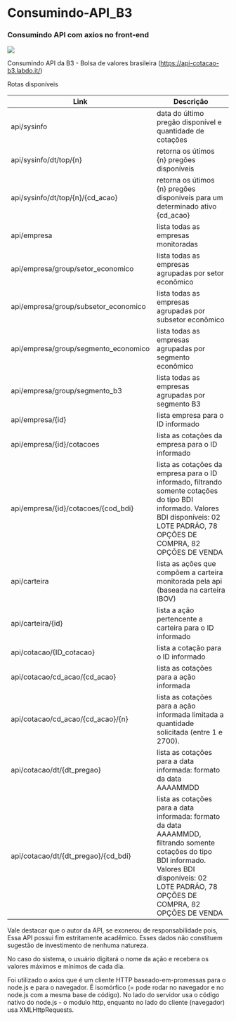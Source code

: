 # Consumindo-API_B3

### Consumindo API com axios no front-end

![](https://media.discordapp.net/attachments/632579623569457152/979755075901722664/Consumindo_API-B3.gif)


Consumindo API da B3 - Bolsa de valores brasileira (https://api-cotacao-b3.labdo.it/)

Rotas disponíveis

Link	| Descrição
------| --------
api/sysinfo	| data do último pregão disponível e quantidade de cotações
api/sysinfo/dt/top/{n}	| retorna os útimos {n} pregões disponíveis
api/sysinfo/dt/top/{n}/{cd_acao}	| retorna os útimos {n} pregões disponíveis para um determinado ativo {cd_acao}
api/empresa	| lista todas as empresas monitoradas
api/empresa/group/setor_economico	| lista todas as empresas agrupadas por setor econômico
api/empresa/group/subsetor_economico	| lista todas as empresas agrupadas por subsetor econômico
api/empresa/group/segmento_economico	| lista todas as empresas agrupadas por segmento econômico
api/empresa/group/segmento_b3	| lista todas as empresas agrupadas por segmento B3
api/empresa/{id}	| lista empresa para o ID informado
api/empresa/{id}/cotacoes	| lista as cotações da empresa para o ID informado
api/empresa/{id}/cotacoes/{cod_bdi}	| lista as cotações da empresa para o ID informado, filtrando somente cotações do tipo BDI informado. Valores BDI disponíveis: 02 LOTE PADRÃO, 78 OPÇÕES DE COMPRA, 82 OPÇÕES DE VENDA
api/carteira	| lista as ações que compõem a carteira monitorada pela api (baseada na carteira IBOV)
api/carteira/{id}	| lista a ação pertencente a carteira para o ID informado
api/cotacao/{ID_cotacao}	| lista a cotação para o ID informado
api/cotacao/cd_acao/{cd_acao}	| lista as cotações para a ação informada
api/cotacao/cd_acao/{cd_acao}/{n}	| lista as cotações para a ação informada limitada a quantidade solicitada (entre 1 e 2700).
api/cotacao/dt/{dt_pregao}	| lista as cotações para a data informada: formato da data AAAAMMDD
api/cotacao/dt/{dt_pregao}/{cd_bdi}	| lista as cotações para a data informada: formato da data AAAAMMDD, filtrando somente cotações do tipo BDI informado. Valores BDI disponíveis: 02 LOTE PADRÃO, 78 OPÇÕES DE COMPRA, 82 OPÇÕES DE VENDA


Vale destacar que o autor da API, se exonerou de responsabilidade pois, Essa API possui fim estritamente acadêmico. Esses dados não constituem sugestão de investimento de nenhuma natureza.

No caso do sistema, o usuário digitará o nome da ação e recebera os valores máximos e mínimos de cada dia.


Foi utilizado o axios que é um cliente HTTP baseado-em-promessas para o node.js e para o navegador. É isomórfico (= pode rodar no navegador e no node.js com a mesma base de código). No lado do servidor usa o código nativo do node.js - o modulo http, enquanto no lado do cliente (navegador) usa XMLHttpRequests.

